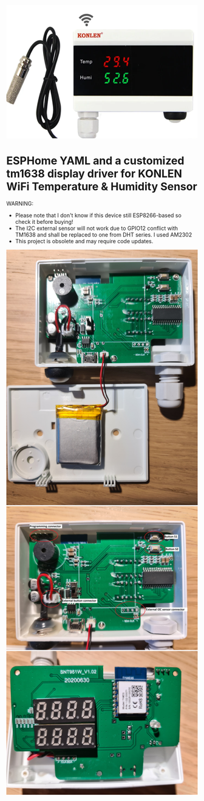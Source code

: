 ![](/pictures/KONLEN_WiFi_T&H_Sensor.png)
# ESPHome YAML and a customized tm1638 display driver for KONLEN WiFi Temperature & Humidity Sensor
WARNING:
 - Please note that I don't know if this device still ESP8266-based so check it before buying!
 - The I2C external sensor will not work due to GPIO12 conflict with TM1638 and shall be replaced to one from DHT series. I used AM2302
 - This project is obsolete and may require code updates.


![What's inside-1](/pictures/inside1.jpg)
![What's inside-2](/pictures/inside2.jpg)
![What's inside-3](/pictures/inside3.jpg)
